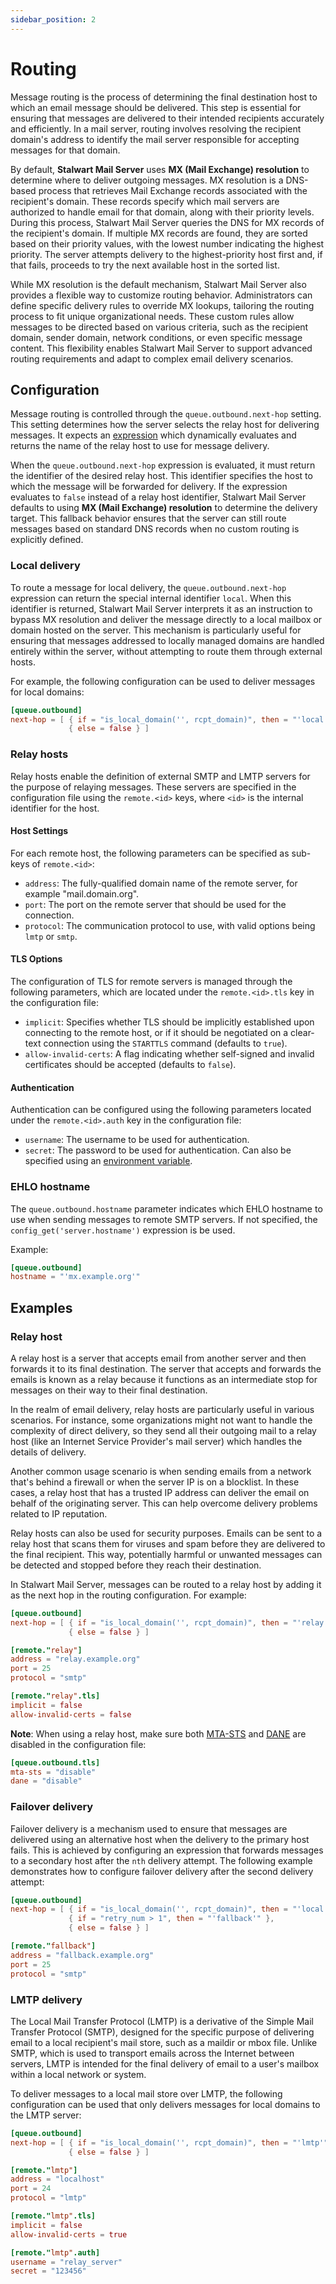 ```yaml
---
sidebar_position: 2
---
```


# Routing

Message routing is the process of determining the final destination host to which an email message should be delivered. This step is essential for ensuring that messages are delivered to their intended recipients accurately and efficiently. In a mail server, routing involves resolving the recipient domain's address to identify the mail server responsible for accepting messages for that domain.

By default, **Stalwart Mail Server** uses **MX (Mail Exchange) resolution** to determine where to deliver outgoing messages. MX resolution is a DNS-based process that retrieves Mail Exchange records associated with the recipient's domain. These records specify which mail servers are authorized to handle email for that domain, along with their priority levels. During this process, Stalwart Mail Server queries the DNS for MX records of the recipient's domain. If multiple MX records are found, they are sorted based on their priority values, with the lowest number indicating the highest priority. The server attempts delivery to the highest-priority host first and, if that fails, proceeds to try the next available host in the sorted list.

While MX resolution is the default mechanism, Stalwart Mail Server also provides a flexible way to customize routing behavior. Administrators can define specific delivery rules to override MX lookups, tailoring the routing process to fit unique organizational needs. These custom rules allow messages to be directed based on various criteria, such as the recipient domain, sender domain, network conditions, or even specific message content. This flexibility enables Stalwart Mail Server to support advanced routing requirements and adapt to complex email delivery scenarios.

## Configuration

Message routing is controlled through the `queue.outbound.next-hop` setting. This setting determines how the server selects the relay host for delivering messages. It expects an [expression](/docs/configuration/expressions/overview) which dynamically evaluates and returns the name of the relay host to use for message delivery. 

When the `queue.outbound.next-hop` expression is evaluated, it must return the identifier of the desired relay host. This identifier specifies the host to which the message will be forwarded for delivery. If the expression evaluates to `false` instead of a relay host identifier, Stalwart Mail Server defaults to using **MX (Mail Exchange) resolution** to determine the delivery target. This fallback behavior ensures that the server can still route messages based on standard DNS records when no custom routing is explicitly defined.

### Local delivery

To route a message for local delivery, the `queue.outbound.next-hop` expression can return the special internal identifier `local`. When this identifier is returned, Stalwart Mail Server interprets it as an instruction to bypass MX resolution and deliver the message directly to a local mailbox or domain hosted on the server. This mechanism is particularly useful for ensuring that messages addressed to locally managed domains are handled entirely within the server, without attempting to route them through external hosts.

For example, the following configuration can be used to deliver messages for local domains:

```toml
[queue.outbound]
next-hop = [ { if = "is_local_domain('', rcpt_domain)", then = "'local'" }, 
             { else = false } ]
```

### Relay hosts

Relay hosts enable the definition of external SMTP and LMTP servers for the purpose of relaying messages. These servers are specified in the configuration file using the `remote.<id>` keys, where `<id>` is the internal identifier for the host.

#### Host Settings

For each remote host, the following parameters can be specified as sub-keys of `remote.<id>`:

- `address`: The fully-qualified domain name of the remote server, for example "mail.domain.org".
- `port`: The port on the remote server that should be used for the connection.
- `protocol`: The communication protocol to use, with valid options being `lmtp` or `smtp`.

#### TLS Options

The configuration of TLS for remote servers is managed through the following parameters, which are located under the `remote.<id>.tls` key in the configuration file:

- `implicit`: Specifies whether TLS should be implicitly established upon connecting to the remote host, or if it should be negotiated on a clear-text connection using the `STARTTLS` command (defaults to `true`).
- `allow-invalid-certs`: A flag indicating whether self-signed and invalid certificates should be accepted (defaults to `false`).

#### Authentication

Authentication can be configured using the following parameters located under the `remote.<id>.auth` key in the configuration file:

- `username`: The username to be used for authentication.
- `secret`: The password to be used for authentication. Can also be specified using an [environment variable](/docs/configuration/macros).

### EHLO hostname

The `queue.outbound.hostname` parameter indicates which EHLO hostname to use when sending messages to remote SMTP servers. If not specified, the `config_get('server.hostname')` expression is be used.

Example:

```toml
[queue.outbound]
hostname = "'mx.example.org'"
```

## Examples

### Relay host

A relay host is a server that accepts email from another server and then forwards it to its final destination. The server that accepts and forwards the emails is known as a relay because it functions as an intermediate stop for messages on their way to their final destination.

In the realm of email delivery, relay hosts are particularly useful in various scenarios. For instance, some organizations might not want to handle the complexity of direct delivery, so they send all their outgoing mail to a relay host (like an Internet Service Provider's mail server) which handles the details of delivery.

Another common usage scenario is when sending emails from a network that's behind a firewall or when the server IP is on a blocklist. In these cases, a relay host that has a trusted IP address can deliver the email on behalf of the originating server. This can help overcome delivery problems related to IP reputation.

Relay hosts can also be used for security purposes. Emails can be sent to a relay host that scans them for viruses and spam before they are delivered to the final recipient. This way, potentially harmful or unwanted messages can be detected and stopped before they reach their destination.

In Stalwart Mail Server, messages can be routed to a relay host by adding it as the next hop in the routing configuration. For example:

```toml
[queue.outbound]
next-hop = [ { if = "is_local_domain('', rcpt_domain)", then = "'relay'" }, 
             { else = false } ]

[remote."relay"]
address = "relay.example.org"
port = 25
protocol = "smtp"

[remote."relay".tls]
implicit = false
allow-invalid-certs = false
```

**Note**: When using a relay host, make sure both [MTA-STS](/docs/smtp/outbound/tls#mta-sts) and [DANE](/docs/smtp/outbound/tls#dane) are disabled in the configuration file:

```toml
[queue.outbound.tls]
mta-sts = "disable"
dane = "disable"
```

### Failover delivery

Failover delivery is a mechanism used to ensure that messages are delivered using an alternative host when the delivery to the primary host fails. This is achieved by configuring an expression that forwards messages to a secondary host after the `nth` delivery attempt. The following example demonstrates how to configure failover delivery after the second delivery attempt:

```toml
[queue.outbound]
next-hop = [ { if = "is_local_domain('', rcpt_domain)", then = "'local'" }, 
             { if = "retry_num > 1", then = "'fallback'" }, 
             { else = false } ]

[remote."fallback"]
address = "fallback.example.org"
port = 25
protocol = "smtp"
```

### LMTP delivery

The Local Mail Transfer Protocol (LMTP) is a derivative of the Simple Mail Transfer Protocol (SMTP), designed for the specific purpose of delivering email to a local recipient's mail store, such as a maildir or mbox file. Unlike SMTP, which is used to transport emails across the Internet between servers, LMTP is intended for the final delivery of email to a user's mailbox within a local network or system.

To deliver messages to a local mail store over LMTP, the following configuration can be used that only delivers messages for local domains to the LMTP server:

```toml
[queue.outbound]
next-hop = [ { if = "is_local_domain('', rcpt_domain)", then = "'lmtp'" }, 
             { else = false } ]

[remote."lmtp"]
address = "localhost"
port = 24
protocol = "lmtp"

[remote."lmtp".tls]
implicit = false
allow-invalid-certs = true

[remote."lmtp".auth]
username = "relay_server"
secret = "123456"
```


